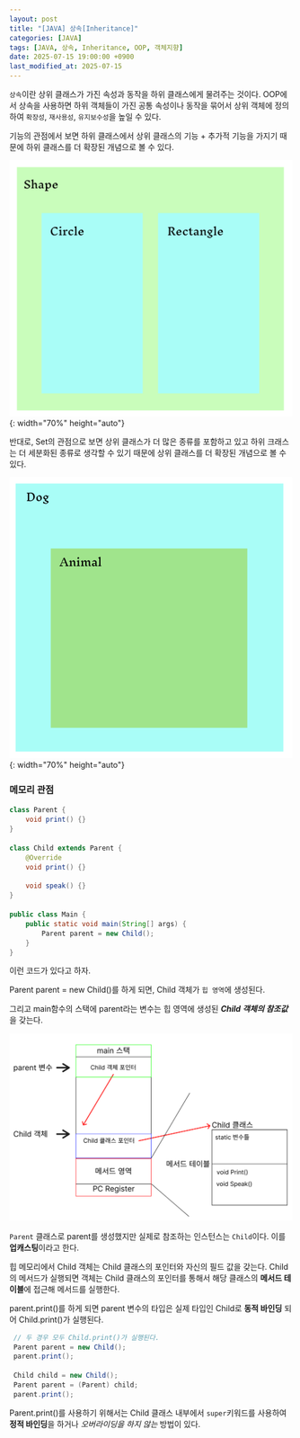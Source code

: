 ```yaml
---
layout: post
title: "[JAVA] 상속[Inheritance]"
categories: [JAVA]
tags: [JAVA, 상속, Inheritance, OOP, 객체지향]
date: 2025-07-15 19:00:00 +0900
last_modified_at: 2025-07-15
---
```



`상속`이란 상위 클래스가 가진 속성과 동작을 하위 클래스에게 물려주는 것이다.
OOP에서 상속을 사용하면 하위 객체들이 가진 공통 속성이나 동작을 묶어서 상위 객체에 정의하여 `확장성`, `재사용성`, `유지보수성`을 높일 수 있다.

기능의 관점에서 보면 하위 클래스에서 상위 클래스의 기능 + 추가적 기능을 가지기 때문에 하위 클래스를 더 확장된 개념으로 볼 수 있다.

![기능 관점](/assets/img/post_image/2025-07-15/image1.png){: width="70%" height="auto"}

반대로, Set의 관점으로 보면 상위 클래스가 더 많은 종류를 포함하고 있고 하위 크래스는 더 세분화된 종류로 생각할 수 있기 때문에 상위 클래스를 더 확장된 개념으로 볼 수 있다.

![set 관점](/assets/img/post_image/2025-07-15/image2.png){: width="70%" height="auto"}

### 메모리 관점

```java
class Parent {
	void print() {}
}

class Child extends Parent {
	@Override
	void print() {}
	
	void speak() {}
}

public class Main {
	public static void main(String[] args) {
		Parent parent = new Child();
	}
}
```

이런 코드가 있다고 하자.

Parent parent = new Child()를 하게 되면, Child 객체가 `힙 영역`에 생성된다. 

그리고 main함수의 스택에 parent라는 변수는 힙 영역에 생성된 ***Child 객체의 참조값***을 갖는다.

![image.png](/assets/img/post_image/2025-07-15/image3.png)

`Parent` 클래스로 parent를 생성했지만 실제로 참조하는 인스턴스는 `Child`이다. 이를 **업캐스팅**이라고 한다.

힙 메모리에서 Child 객체는 Child 클래스의 포인터와 자신의 필드 값을 갖는다. Child의 메서드가 실행되면 객체는 Child 클래스의 포인터를 통해서 해당 클래스의 **메서드 테이블**에 접근해 메서드를 실행한다.

parent.print()를 하게 되면 parent 변수의 타입은 실제 타입인 Child로 **동적 바인딩** 되어 Child.print()가 실행된다.

```java
 // 두 경우 모두 Child.print()가 실행된다. 
 Parent parent = new Child();
 parent.print();
 
 Child child = new Child();
 Parent parent = (Parent) child;
 parent.print();
```

Parent.print()를 사용하기 위해서는 Child 클래스 내부에서 `super`키워드를 사용하여 **정적 바인딩**을 하거나 *오버라이딩을 하지 않는* 방법이 있다.